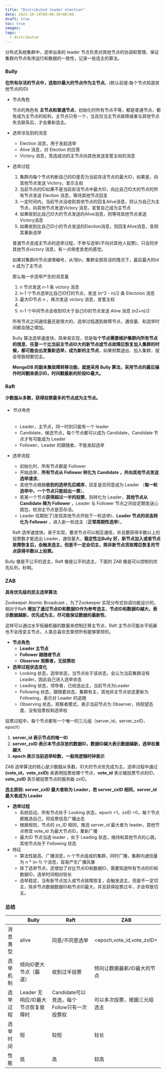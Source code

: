 ```yaml
---
title: "Distributed leader election"
date: 2021-10-14T00:00:39+08:00
draft: true
toc: true
images:
tags: 
  - distributed
---
```


分布式系统集群中，选举出来的 leader 节点负责对其他节点的协调和管理，保证集群内节点有序运行和数据的一致性，记录一些选主的算法。

### Bully

**在所有存活的节点中，选取ID最大的节点作为主节点**。(默认前提:每个节点知道其他节点的ID)

- 节点角色

  节点的角色有 **主节点和普通节点**，初始化时所有节点平等，都是普通节点，都有成为主节点的权利，主节点只有一个，当且仅当主节点故障或者与其他节点失去联系后，才会重新选主。

- 选举涉及到的消息

  - Election 消息，用于发起选举
  - Alive 消息，对 Election 的应答
  - Victory 消息，竞选成功的主节点向其他发送宣誓主权的消息

- 选举过程

  1. 集群内每个节点判断自己的ID是否为当前存活节点的最大ID，如果是，向其他节点发送 Victory，宣示主权
  2. 当前节点的ID如果不是当前存活节点中最大ID，向比自己ID大的节点的所有节点发送 Election 消息，等待其他节点回复
  3. 一定时间内，当前节点没收到其他节点的回复Alive消息，则认为自己为主节点，向其他节点发送Victory 消息，宣誓自己成为主节点
  4. 如果收到比自己ID大的节点发送的Alive消息，则等待其他节点发送Victory消息
  5. 如果收到比自己ID小的节点发送的Election消息，则回复Alive消息，告知其重新选举

  普通节点变成主节点的选举过程，不参与选举(不向对其他人投票)，只会同步其他节点victory 消息，有一点倚老卖老的感觉。

  如果对集群内节点递增编号，从1到n，集群全部存活的情况下，最后最大的id n 成为了主节点

  那么每一步选举产生的消息量

  1. n 节点发送 n-1 条 victory 消息
  2. n-1 个节点选举比自己ID打的节点，发送 (n^2 - n)/2 条 Electoion 消息
  3. 最大ID节点 n ，再次发送 victory 消息，宣誓主权
  4. 
  5. n-1 个中间节点会收到ID大于自己ID的节点发送 Alive 消息 (n2+n)/2

  所有节点之间通信量还是很大的，选举过程遇到故障节点，通信量、和选举时间都会随之增加。

  Bully 算法选举速度快，简单易实现，但是每**个节点需要维护集群内所有节点的信息**，**任意一个比当前主节点ID大的新节点或节点故障后恢复加入集群的时候，都可能会出发重新选举，成为新的主节点**，如果频繁退出、加入集群，就会导致频繁切主。

  **MongoDB 的副本集故障转移功能，就是采用 Bully 算法，采用节点的最后操作时间戳来表示ID，时间戳最新的阶段ID最大。**

### Raft

**少数服从多数，获得投票最多的节点成为主节点。**

- ###### 节点角色

  - Leader，主节点，同一时刻只能有一个 leader
  - Candidate，候选节点，每个节点都可以成为 Candidate，Candidate 节点才有可能成为 Leader
  - Follower，Leader 的跟随者，不能发起选举

- 选举流程

  - 初始化时，所有节点都是 Follower
  - 开始选举，**所有节点从 Follower 转化为 Candidate ，并向其他节点发送选举请求**。
  - 其他节点根据**收到的选举先后顺序**，回复是否同意成为 Leader （**每一轮选举中，一个节点只能投出一票**）。
  - 若某一个节点**获得超过一半的投票**，则转化为 Leader，**其他节点从 Candidate 降为 Follower** ，Leader 与 Follower 节点之间会定期发送心跳包，检测主节点是否存活。
  - Leader 任期到了(发现其他节点开始下一轮选举)，**Leader 节点的状态转化为 Follower** ，进入新一轮选主（**正常周期性选举**）。

  Raft 选举速度快，易于实现，要求节点可以相互通信，并且要获得半数以上的投票数才能选出 Leader，通信量大，**稳定性比Bully 好，新节点加入或者节点故障恢复后，会触发选主，但是不一定会切主，除非新节点货故障后恢复的节点获得半数以上投票。**

Bully 像是不公平的选主，Raft 像是公平的选主，下面的 ZAB 像是可以控制的优先队列，秒啊。

### ZAB

**具有优先级的民主选举算法**

Zookeeper Atomic Broadcast ，为了Zookeeper 实现分布式协调功能设计的，相对于Raft **增加了通过节点ID和数据ID作为参考选主**，**节点ID和数据ID越大，表示数据越新，优先成为主，尽可能保证数据的最新性**。

这样可以通过水平拓展机器的数量来控制迁移主节点，Raft 主节点可能水平拓展也不会改变主节点，人类总喜欢去掌控所有能够掌控的。

- **节点角色**
  - **Leader 主节点**
  - **Follower 跟随者节点**
  - **Observer 观察者，无投票权**
- **选举过程状态变化**
  - Looking 状态，选举状态，当节点处于该状态，会认为当前集群没有 Leader，因此自己进入选举状态
  - Leading 状态，领导者，已经选出主，当前节点为Leader
  - Following 状态，跟随着状态，集群有主，其他非主节点状态更新为Following，表示对 Leader 的追随
  - Observing 状态，观察者模式，表示当前节点为 Observer，持观望态度，没有投票权和选举权

投票过程中，每个节点都有一个唯一的三元组（server_id，server_zxID，epoch）

1. **server_id 表示节点的唯一ID**
2. **server_zxID 表示本节点存放的数据ID，数据ID越大表示数据越新，选举权重越大**
3. **epoch 表示当前选举轮数，一般用逻辑时钟表示**

ZAB 选举算法的核心是少数服从多数，ID大的节点优先成为主，选举过程中通过 **(vote_id，vote_zxID)** 来表明投票给哪个节点，**vote_id** 表示被投票节点的ID，**vote_zxID** 表示被投票节点的服务器 zxID。

**选主原则: server_zxID 最大者称为 Leader，若 server_zxID 相同，server_id 最大者成为 Leader** 

- **选举过程**
  - 系统启动，所有节点处于 Looking 状态，epoch =1，zxID =0，每个节点都推选自己，将投票信息广播出去
  - 根据规则，节点的 zx_ID 相同，推选 server_id 最大者为 leader，其他节点修改 vote_id 为最大节点ID，重新广播
  - 最大ID 节点当选 leader ，处于 Leading 状态，维持和其他节点的心跳，其他节点处于 Following 状态
- 特征
  - 算法性能高、广播消息，n 个节点组成的集群，同时广播，集群内通信量为 n * (n-1) 个消息，容易产生广播风暴
  - 除了选举节点，还增加了对比节点ID和数据ID，需要知道所有节点的ID和数据ID，选举时间相对较长
  - 选举稳定，当有新节点加入或节点故障恢复，会触发选主，但是不一定切主，除非节点数据数据ID和节点ID最大，并且获得投票过半，才会导致切主。

### 总结

|          | Bully                              | Raft                                        | ZAB                          |
| -------- | ---------------------------------- | ------------------------------------------- | ---------------------------- |
| 消息类型 | alive                              | 同意/不同意选举                             | <epoch,vote_id,vote_zxID>    |
| 选举机制 | 倾向ID更大节点（霸道）             | 收到过半投票                                | 倾向让数据最新/ID最大的节点  |
| 选举过程 | Leader 无响应/ID最大节点恢复故障时 | Candidate可以竞选，每个Follow只有一次投票权 | 可以多次投票，根据三元组选主 |
| 选举时间 | 短                                 | 较短                                        | 较长                         |
| 性能     | 低                                 | 高                                          | 较高                         |
